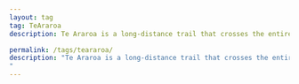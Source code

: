 ```yaml
---
layout: tag
tag: TeAraroa
description: Te Araroa is a long-distance trail that crosses the entire length of New Zealand. The average time to hike the trail is between four and five months, and hikers cover more than 3,000 km with over 80,000 m of elevation gain. I hiked Te Araroa in 2025, and this is a collection of articles about my journey to Mordor.

permalink: /tags/teararoa/
description: "Te Araroa is a long-distance trail that crosses the entire length of New Zealand. The average time to hike the trail is between four and five months, and hikers cover more than 3,000 km with over 80,000 m of elevation gain. I hiked Te Araroa in 2025, and this is a collection of articles about my journey to Mordor.
"
---
```

